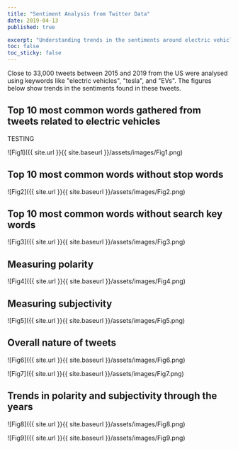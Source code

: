 ```yaml
---
title: "Sentiment Analysis from Twitter Data"
date: 2019-04-13
published: true

excerpt: "Understanding trends in the sentiments around electric vehicles between 2015 and 2019"
toc: false
toc_sticky: false
---
```


Close to 33,000 tweets between 2015 and 2019 from the US were analysed using keywords like "electric vehicles", "tesla", and "EVs". The figures below show trends in the sentiments found in these tweets.

## Top 10 most common words gathered from tweets related to electric vehicles
TESTING 

![Fig1]({{ site.url }}{{ site.baseurl }}/assets/images/Fig1.png)

## Top 10 most common words without stop words

![Fig2]({{ site.url }}{{ site.baseurl }}/assets/images/Fig2.png)

## Top 10 most common words without search key words

![Fig3]({{ site.url }}{{ site.baseurl }}/assets/images/Fig3.png)

## Measuring polarity
![Fig4]({{ site.url }}{{ site.baseurl }}/assets/images/Fig4.png)

## Measuring subjectivity

![Fig5]({{ site.url }}{{ site.baseurl }}/assets/images/Fig5.png)

## Overall nature of tweets

![Fig6]({{ site.url }}{{ site.baseurl }}/assets/images/Fig6.png)

![Fig7]({{ site.url }}{{ site.baseurl }}/assets/images/Fig7.png)

## Trends in polarity and subjectivity through the years

![Fig8]({{ site.url }}{{ site.baseurl }}/assets/images/Fig8.png)

![Fig9]({{ site.url }}{{ site.baseurl }}/assets/images/Fig9.png)
